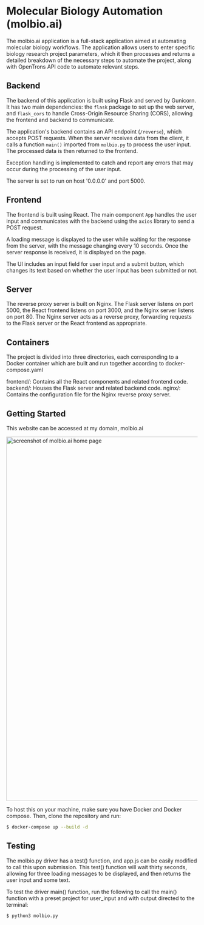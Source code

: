 # Molecular Biology Automation (molbio.ai)

The molbio.ai application is a full-stack application aimed at automating molecular biology workflows. The application allows users to enter specific biology research project parameters, which it then processes and returns a detailed breakdown of the necessary steps to automate the project, along with OpenTrons API code to automate relevant steps.

## Backend

The backend of this application is built using Flask and served by Gunicorn. It has two main dependencies: the `flask` package to set up the web server, and `flask_cors` to handle Cross-Origin Resource Sharing (CORS), allowing the frontend and backend to communicate.

The application's backend contains an API endpoint (`/reverse`), which accepts POST requests. When the server receives data from the client, it calls a function `main()` imported from `molbio.py` to process the user input. The processed data is then returned to the frontend.

Exception handling is implemented to catch and report any errors that may occur during the processing of the user input. 

The server is set to run on host '0.0.0.0' and port 5000.

## Frontend

The frontend is built using React. The main component `App` handles the user input and communicates with the backend using the `axios` library to send a POST request.

A loading message is displayed to the user while waiting for the response from the server, with the message changing every 10 seconds. Once the server response is received, it is displayed on the page.

The UI includes an input field for user input and a submit button, which changes its text based on whether the user input has been submitted or not.

## Server

The reverse proxy server is built on Nginx. The Flask server listens on port 5000, the React frontend listens on port 3000, and the Nginx server listens on port 80. The Nginx server acts as a reverse proxy, forwarding requests to the Flask server or the React frontend as appropriate.   

## Containers

The project is divided into three directories, each corresponding to a Docker container which are built and run together according to docker-compose.yaml 

frontend/: Contains all the React components and related frontend code.
backend/: Houses the Flask server and related backend code.
nginx/: Contains the configuration file for the Nginx reverse proxy server.

## Getting Started

This website can be accessed at my domain, molbio.ai

<img width="960" alt="screenshot of molbio.ai home page" src="https://github.com/hassaanQadir/molbio-ai/assets/86531769/f16f99d2-18d8-4b84-90f6-bbca76969328">

To host this on your machine, make sure you have Docker and Docker compose. Then, clone the repository and run:

```bash
$ docker-compose up --build -d
```

## Testing

The molbio.py driver has a test() function, and app.js can be easily modified to call this upon submission. This test() function will wait thirty seconds, allowing for three loading messages to be displayed, and then returns the user input and some text.

To test the driver main() function, run the following to call the main() function with a preset project for user_input and with output directed to the terminal:

```bash
$ python3 molbio.py
```
